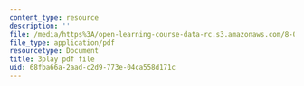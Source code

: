 ```yaml
---
content_type: resource
description: ''
file: /media/https%3A/open-learning-course-data-rc.s3.amazonaws.com/8-04-quantum-physics-i-spring-2016/68fba66a2aadc2d9773e04ca558d171c_8abBLKEZLaI.pdf
file_type: application/pdf
resourcetype: Document
title: 3play pdf file
uid: 68fba66a-2aad-c2d9-773e-04ca558d171c
---
```

